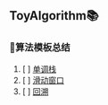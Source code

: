## ToyAlgorithm📚

### 📌算法模板总结

1. [ ]  [单调栈](https://github.com/Zhangz1w3nBeatbox/ToyAlgorithm/blob/main/%E7%AE%97%E6%B3%95%E6%A8%A1%E6%9D%BF%E6%80%BB%E7%BB%93/%E5%8D%95%E8%B0%83%E6%A0%88/%E5%8D%95%E8%B0%83%E6%A0%88.md)
2. [ ]  [滑动窗口](https://github.com/Zhangz1w3nBeatbox/ToyAlgorithm/blob/main/%E7%AE%97%E6%B3%95%E6%A8%A1%E6%9D%BF%E6%80%BB%E7%BB%93/%E6%BB%91%E5%8A%A8%E7%AA%97%E5%8F%A3/%E6%BB%91%E5%8A%A8%E7%AA%97%E5%8F%A3.md)
3. [ ]  [回溯](https://github.com/Zhangz1w3nBeatbox/ToyAlgorithm/edit/main/%E7%AE%97%E6%B3%95%E6%A8%A1%E6%9D%BF%E6%80%BB%E7%BB%93/%E5%9B%9E%E6%BA%AF/%E5%9B%9E%E6%BA%AF.md)
